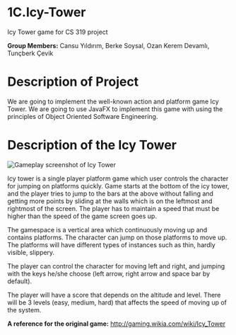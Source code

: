 # 1C.Icy-Tower

Icy Tower game for CS 319 project

**Group Members:** Cansu Yıldırım, Berke Soysal, Ozan Kerem Devamlı, Tunçberk Çevik

Description of Project
=======================
We are going to implement the well-known action and platform game Icy Tower. We are going to use JavaFX to implement this game with using the principles of Object Oriented Software Engineering.

Description of the Icy Tower
=============================

![Gameplay screenshot of Icy Tower](http://i1-games.softpedia-static.com/screenshots/Icy-Tower_1.jpg)


Icy tower is a single player platform game which user controls the character for jumping on platforms quickly. Game starts at the bottom of the icy tower, and the player tries to jump to the bars at the above without falling and getting more points by sliding at the walls which is on the leftmost and rightmost of the screen. The player has to maintain a speed that must be higher than the speed of the game screen goes up.

The gamespace is a vertical area which continuously moving up and contains platforms. The character can jump on those platforms to move up. The platforms will have different types of instances such as thin, hardly visible, slippery.

The player can control the character for moving left and right, and jumping with the keys he/she choose (left arrow, right arrow and space bar by default). 

The player will have a score that depends on the altitude and level. There will be 3 levels (easy, medium, hard) that affects the speed of moving up of the system.

**A reference for the original game:** http://gaming.wikia.com/wiki/Icy_Tower
